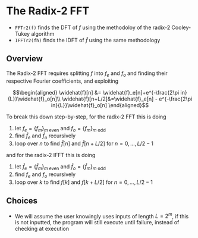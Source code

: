 # The Radix-2 FFT
* $\texttt{FFTr2(f)}$ finds the DFT of $f$ using the methodoloy of the radix-2 Cooley-Tukey algorithm
* $\texttt{IFFTr2(fh)}$ finds the IDFT of $\hat{f}$ using the same methodology

## Overview
The Radix-2 FFT requires splitting $f$ into $f_e$ and $f_o$ and finding their respective Fourier coefficients, and exploiting 

$$\begin{aligned}
\widehat{f}[n] &= \widehat{f}_e[n]+e^{-\frac{2\pi in}{L}}\widehat{f}_o[n]\\
\widehat{f}[n+L/2]&=\widehat{f}_e[n] - e^{-\frac{2\pi in}{L}}\widehat{f}_o[n]
\end{aligned}$$

To break this down step-by-step, for the radix-2 FFT this is doing 
1. let $f_e=\{f_m\}_{m \text{ even}}$ and $f_o=\{f_m\}_{m \text{ odd}}$
2. find $\hat{f}_e$ and $\hat{f}_o$ recursively 
3. loop over $n$ to find $\hat{f}[n]$ and $\hat{f}[n+L/2]$ for $n=0,\dots,L/2-1$

and for the radix-2 IFFT this is doing
1. let $\hat{f}_e=\{\hat{f}_m\}_{m \text{ even}}$ and $\hat{f}_o=\{\hat{f}_m\}_{m \text{ odd}}$
2. find $f_e$ and $f_o$ recursively
3. loop over $k$ to find $f[k]$ and $f[k+L/2]$ for $n=0,\dots,L/2-1$

## Choices
* We will assume the user knowingly uses inputs of length $L=2^m$, if this is not inputted, the program will still execute until failure, instead of checking at execution